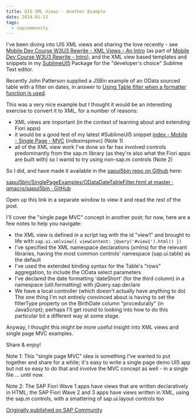 ```yaml
---
title: UI5 XML Views - Another Example
date: 2014-01-13
tags:
  - sapcommunity
---
```

I've been diving into UI5 XML views and sharing the love recently - see [Mobile Dev Course W3U3 Rewrite - XML Views - An Intro](/blog/posts/2013/11/19/mobile-dev-course-w3u3-rewrite-xml-views-an-intro/) (as part of [Mobile Dev Course W3U3 Rewrite - Intro](/blog/posts/2013/10/16/mobile-dev-course-w3u3-rewrite-intro/)), and the XML view based templates and snippets in my [SublimeUI5](https://github.com/qmacro/SublimeUI5) Package for the "developer's choice" Sublime Text editor.

Recently John Patterson supplied a JSBin example of an OData sourced table with a filter on dates, in answer to [Using Table filter when a formatter function is used](https://web.archive.org/web/20240119051837/http://scn.sap.com/message/14432063#14432063).

This was a very nice example but I thought it would be an interesting exercise to convert it to XML, for a number of reasons:

* XML views are important (in the context of learning about and extending Fiori apps)
* it would be a good test of my latest #SublimeUI5 snippet [index - Mobile - Single Page - MVC](https://github.com/qmacro/SublimeUI5/blob/master/Snippets/indexmspmvc.html.sublime-snippet) (indexmspmvc) (Note 1)
* all of the XML view work I've done so far has involved controls predominantly from the sap.m library (as they're also what the Fiori apps are built with) so I wantd to try using non-sap.m controls (Note 2)

So I did, and have made it available in the [sapui5bin repo on Github](https://github.com/qmacro/sapui5bin) here:

[sapui5bin/SinglePageExamples/ODataDateTableFilter.html at master · qmacro/sapui5bin · GitHub](https://github.com/qmacro/sapui5bin/blob/master/SinglePageExamples/ODataDateTableFilter.html)

Open up this link in a separate window to view it and read the rest of the post.

I'll cover the "single page MVC" concept in another post; for now, here are a few notes to help you navigate:

* the XML view is defined in a script tag with the id "view1" and brought to life with `sap.ui.xmlview({ viewContent: jQuery('#view1').html() })`
* I've specified the XML namespace declarations (xmlns) for the relevant libraries, having the most common controls' namespace (sap.ui.table) as the default
* I've used the extended binding syntax for the Table's "rows" aggregation, to include the OData select parameters
* I've declared the date formatting 'dateShort' (for the third column) in a namespace (util.formatting) with jQuery.sap.declare
* We have a local controller (which doesn't actually have anything to do)
The one thing I'm not entirely convinced about is having to set the filterType property on the BirthDate column "procedurally" (in JavaScript); perhaps I'll get round to looking into how to do this particular bit a different way at some stage.

Anyway, I thought this might be more useful insight into XML views and single page MVC examples.

Share & enjoy!

Note 1: This "single page MVC" idea is something I've wanted to put together and share for a while; it's easy to write a single page demo UI5 app but not so easy to do that and involve the MVC concept as well - in a single file … until now.

Note 2: The SAP Fiori Wave 1 apps have views that are written declaratively in HTML; the SAP Fiori Wave 2 and 3 apps have views written in XML, using the sap.m controls, with a smattering of sap.ui.layout controls too

[Originally published on SAP Community](https://blogs.sap.com/2014/01/13/ui5-xml-views-another-example/)
